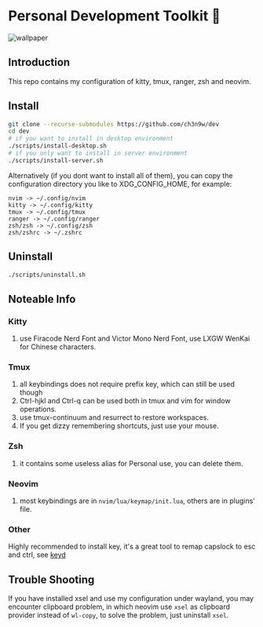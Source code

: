 # Personal Development Toolkit 📡

![wallpaper](./wallpaper.png)

## Introduction

This repo contains my configuration of kitty, tmux, ranger, zsh and neovim.

## Install

```bash
git clone --recurse-submodules https://github.com/ch3n9w/dev
cd dev
# if you want to install in desktop environment
./scripts/install-desktop.sh
# if you only want to install in server environment
./scripts/install-server.sh
```

Alternatively (if you dont want to install all of them), you can copy the configuration directory you like to XDG_CONFIG_HOME, for example:

```
nvim -> ~/.config/nvim
kitty -> ~/.config/kitty
tmux -> ~/.config/tmux
ranger -> ~/.config/ranger
zsh/zsh -> ~/.config/zsh
zsh/zshrc -> ~/.zshrc
```

## Uninstall

```bash
./scripts/uninstall.sh
```

## Noteable Info

### Kitty

1. use Firacode Nerd Font and Victor Mono Nerd Font, use LXGW WenKai for Chinese characters.

### Tmux

1. all keybindings does not require prefix key, which can still be used though
2. Ctrl-hjkl and Ctrl-q can be used both in tmux and vim for window operations.
3. use tmux-continuum and resurrect to restore workspaces.
4. If you get dizzy remembering shortcuts, just use your mouse.

### Zsh

1. it contains some useless alias for Personal use, you can delete them.

### Neovim

1. most keybindings are in `nvim/lua/keymap/init.lua`, others are in plugins' file.

### Other

Highly recommended to install key, it's a great tool to remap capslock to esc and ctrl, see [keyd](https://github.com/rvaiya/keyd)

## Trouble Shooting

If you have installed xsel and use my configuration under wayland, you may encounter clipboard problem, in which neovim use `xsel` as clipboard provider instead of `wl-copy`, to solve the problem, just uninstall `xsel`.

